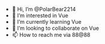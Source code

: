 - 👋 Hi, I’m @PolarBear2214
- 👀 I’m interested in Vue
- 🌱 I’m currently learning Vue
- 💞️ I’m looking to collaborate on Vue
- 📫 How to reach me via 88@88

<!---
PolarBear2214/PolarBear2214 is a ✨ special ✨ repository because its `README.md` (this file) appears on your GitHub profile.
You can click the Preview link to take a look at your changes.
--->

